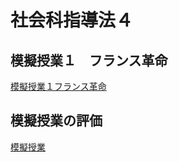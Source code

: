 # 社会科指導法４

## 模擬授業１　フランス革命
[模擬授業１フランス革命](FranceKakumeiSiryou_Mogijyugyou1.md) 




## 模擬授業の評価
[模擬授業](Mogijyugyou1.md)